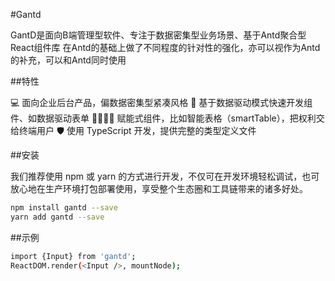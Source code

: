 #Gantd 

GantD是面向B端管理型软件、专注于数据密集型业务场景、基于Antd聚合型React组件库
在Antd的基础上做了不同程度的针对性的强化，亦可以视作为Antd的补充，可以和Antd同时使用

##特性 

💻 面向企业后台产品，偏数据密集型紧凑风格
🚗 基于数据驱动模式快速开发组件、如数据驱动表单
👨‍👩‍👧‍👧 赋能式组件，比如智能表格（smartTable），把权利交给终端用户
🛡 使用 TypeScript 开发，提供完整的类型定义文件

##安装 

我们推荐使用 npm 或 yarn 的方式进行开发，不仅可在开发环境轻松调试，也可放心地在生产环境打包部署使用，享受整个生态圈和工具链带来的诸多好处。
```bash
npm install gantd --save
yarn add gantd --save
```
##示例 

```bash
import {Input} from 'gantd';
ReactDOM.render(<Input />, mountNode);
```
